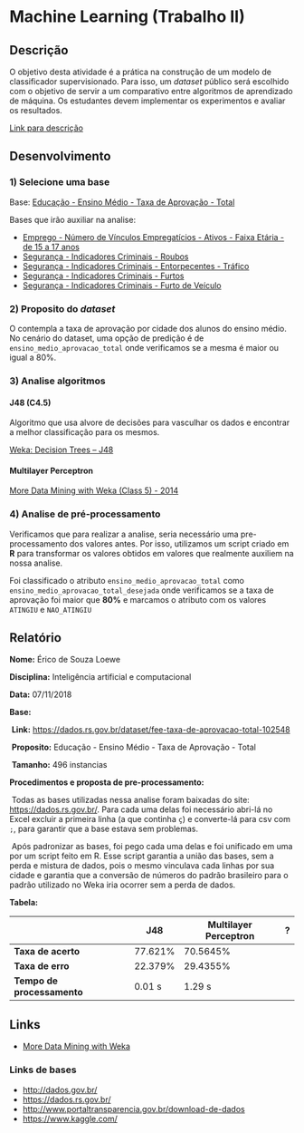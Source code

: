 # Machine Learning (Trabalho II)

## Descrição

O objetivo desta atividade é a prática na construção de um modelo de classificador supervisionado. Para isso, um *dataset* público será escolhido com o objetivo de servir a um comparativo entre algoritmos de aprendizado de máquina. Os estudantes devem implementar os experimentos e avaliar os resultados.

[Link para descrição](https://docs.google.com/document/d/1__tClh4zYZrES1shS7iw3LYH-KoAvCy6Cdygg4BOV08/edit)

## Desenvolvimento

### 1) Selecione uma base

Base: [Educação - Ensino Médio - Taxa de Aprovação - Total](https://dados.rs.gov.br/dataset/fee-taxa-de-aprovacao-total-102548)

Bases que irão auxiliar na analise:

- [Emprego - Número de Vínculos Empregatícios - Ativos - Faixa Etária - de 15 a 17 anos](https://dados.rs.gov.br/dataset/fee-faixa-etaria-de-15-a-17-anos-103859)
- [Segurança - Indicadores Criminais - Roubos](https://dados.rs.gov.br/dataset/fee-indicadores-criminais-roubos-103603)
- [Segurança - Indicadores Criminais - Entorpecentes - Tráfico](https://dados.rs.gov.br/dataset/fee-indicadores-criminais-entorpecentes-trafico-103621)
- [Segurança - Indicadores Criminais - Furtos](https://dados.rs.gov.br/dataset/fee-indicadores-criminais-furtos-103599)
- [Segurança - Indicadores Criminais - Furto de Veículo](https://dados.rs.gov.br/dataset/fee-indicadores-criminais-furto-de-veiculo-103601)

### 2) Proposito do *dataset*

O contempla a taxa de aprovação por cidade dos alunos do ensino médio. No cenário do dataset, uma opção de predição é de `ensino_medio_aprovacao_total` onde verificamos se a mesma é maior ou igual a 80%.

### 3) Analise algoritmos

#### J48 (C4.5)

Algoritmo que usa alvore de decisões para vasculhar os dados e encontrar a melhor classificação para os mesmos.

[Weka: Decision Trees – J48](http://stp.lingfil.uu.se/~santinim/ml/2016/Lect_03/Lab02_DecisionTrees.pdf)

#### Multilayer Perceptron

[More Data Mining with Weka (Class 5) - 2014](https://www.cs.waikato.ac.nz/ml/weka/mooc/moredataminingwithweka/slides/Class5-MoreDataMiningWithWeka-2014.pdf)

### 4) Analise de pré-processamento

Verificamos que para realizar a analise, seria necessário uma pre-processamento dos valores antes. Por isso, utilizamos um script criado em **R** para transformar os valores obtidos em valores que realmente auxiliem na nossa analise.

Foi classificado o atributo `ensino_medio_aprovacao_total`  como `ensino_medio_aprovacao_total_desejada` onde verificamos se a taxa de aprovação foi maior que **80%** e marcamos o atributo com os valores `ATINGIU` e `NAO_ATINGIU`

## Relatório

**Nome:** Érico de Souza Loewe

**Disciplina:** Inteligência artificial e computacional

**Data:** 07/11/2018

**Base:** 

​	**Link:** https://dados.rs.gov.br/dataset/fee-taxa-de-aprovacao-total-102548

​	**Proposito:** Educação - Ensino Médio - Taxa de Aprovação - Total

​	**Tamanho:** 496 instancias

**Procedimentos e proposta de pre-processamento:** 	

​	Todas as bases utilizadas nessa analise foram baixadas do site: https://dados.rs.gov.br/. Para cada uma delas foi necessário abri-lá no Excel excluir a primeira linha (a que continha `ç`) e converte-lá para csv com `;`, para garantir que a base estava sem problemas.

​	Após padronizar as bases, foi pego cada uma delas e foi unificado em uma por um script feito em R. Esse script garantia a união das bases, sem a perda e mistura de dados, pois o mesmo vinculava cada linhas por sua cidade e garantia que a conversão de números do padrão brasileiro para o padrão utilizado no Weka iria ocorrer sem a perda de dados.

**Tabela:**

|                            | J48     | Multilayer Perceptron | ?    |
| -------------------------- | ------- | --------------------- | ---- |
| **Taxa de acerto**         | 77.621% | 70.5645%              |      |
| **Taxa de erro**           | 22.379% | 29.4355%              |      |
| **Tempo de processamento** | 0.01 s  | 1.29 s                |      |



## Links

- [More Data Mining with Weka](https://www.cs.waikato.ac.nz/ml/weka/mooc/moredataminingwithweka/slides/Class5-MoreDataMiningWithWeka-2014.pdf)

### Links de bases

- http://dados.gov.br/
- https://dados.rs.gov.br/
- http://www.portaltransparencia.gov.br/download-de-dados
- https://www.kaggle.com/